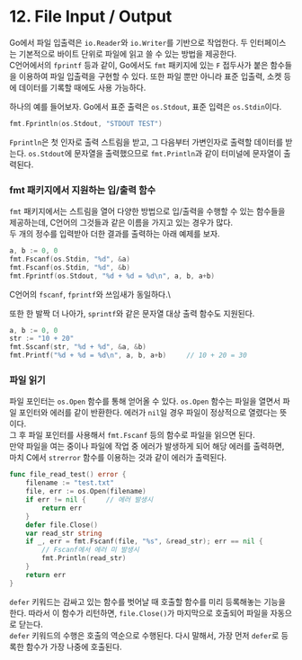 # 12. File Input / Output

Go에서 파일 입출력은 `io.Reader`와 `io.Writer`를 기반으로 작업한다. 두 인터페이스는 기본적으로 바이트 단위로 파일에 읽고 쓸 수 있는 방법을 제공한다.\
C언어에서의 `fprintf` 등과 같이, Go에서도 `fmt` 패키지에 있는 `F` 접두사가 붙은 함수들을 이용하여 파일 입출력을 구현할 수 있다. 또한 파일 뿐만 아니라 표준 입출력, 소켓 등에 데이터를 기록할 때에도 사용 가능하다.

하나의 예를 들어보자. Go에서 표준 출력은 `os.Stdout`, 표준 입력은 `os.Stdin`이다.

```go
fmt.Fprintln(os.Stdout, "STDOUT TEST")
```

`Fprintln`은 첫 인자로 출력 스트림을 받고, 그 다음부터 가변인자로 출력할 데이터를 받는다. `os.Stdout`에 문자열을 출력했으므로 `fmt.Println`과 같이 터미널에 문자열이 출력된다.

### fmt 패키지에서 지원하는 입/출력 함수

`fmt` 패키지에서는 스트림을 열어 다양한 방법으로 입/출력을 수행할 수 있는 함수들을 제공하는데, C언어의 그것들과 같은 이름을 가지고 있는 경우가 많다.\
두 개의 정수를 입력받아 더한 결과를 출력하는 아래 예제를 보자.

```go
a, b := 0, 0
fmt.Fscanf(os.Stdin, "%d", &a)
fmt.Fscanf(os.Stdin, "%d", &b)
fmt.Fprintf(os.Stdout, "%d + %d = %d\n", a, b, a+b)	
```

C언어의 `fscanf`, `fprintf`와 쓰임새가 동일하다.\

또한 한 발짝 더 나아가, `sprintf`와 같은 문자열 대상 출력 함수도 지원된다.

```go
a, b := 0, 0
str := "10 + 20"
fmt.Sscanf(str, "%d + %d", &a, &b)
fmt.Printf("%d + %d = %d\n", a, b, a+b)     // 10 + 20 = 30
```

### 파일 읽기

파일 포인터는 `os.Open` 함수를 통해 얻어올 수 있다. `os.Open` 함수는 파일을 열면서 파일 포인터와 에러를 같이 반환한다. 에러가 `nil`일 경우 파일이 정상적으로 열렸다는 뜻이다.\
그 후 파일 포인터를 사용해서 `fmt.Fscanf` 등의 함수로 파일을 읽으면 된다.\
만약 파일을 여는 중이나 파일에 작업 중 에러가 발생하게 되어 해당 에러를 출력하면, 마치 C에서 `strerror` 함수를 이용하는 것과 같이 에러가 출력된다.

```go
func file_read_test() error {
    filename := "test.txt"
    file, err := os.Open(filename)
    if err != nil {		// 에러 발생시
        return err
    }
    defer file.Close()
    var read_str string
    if _, err = fmt.Fscanf(file, "%s", &read_str); err == nil {
        // Fscanf에서 에러 미 발생시
        fmt.Println(read_str)
    }
    return err
}
```

`defer` 키워드는 감싸고 있는 함수를 벗어날 때 호출할 함수를 미리 등록해놓는 기능을 한다. 따라서 이 함수가 리턴하면, `file.Close()`가 마지막으로 호출되어 파일을 자동으로 닫는다.\
`defer` 키워드의 수행은 호출의 역순으로 수행된다. 다시 말해서, 가장 먼저 `defer`로 등록한 함수가 가장 나중에 호출된다.

